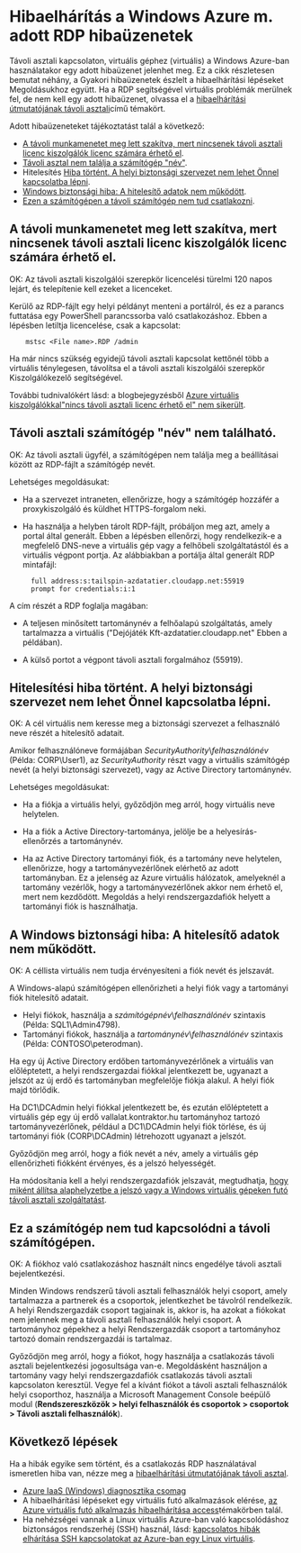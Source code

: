 <properties
    pageTitle="Azure VMs adott RDP hibaüzenetek |} Microsoft Azure"
    description="Dátumtáblázatok ismertetése, adott hibaüzeneteket jelenhet meg, amikor megpróbál használata távoli asztali kapcsolaton, virtuális géphez Windows Azure-ban"
    keywords="Távoli asztali hiba, a távoli asztali kapcsolat hiba, nem tud csatlakozni a virtuális, távoli asztal – hibaelhárítás"
    services="virtual-machines-windows"
    documentationCenter=""
    authors="iainfoulds"
    manager="timlt"
    editor=""
    tags="top-support-issue,azure-service-management,azure-resource-manager"/>

<tags
    ms.service="virtual-machines-windows"
    ms.workload="infrastructure-services"
    ms.tgt_pltfrm="vm-windows"
    ms.devlang="na"
    ms.topic="support-article"
    ms.date="10/14/2016"
    ms.author="iainfou"/>

# <a name="troubleshooting-specific-rdp-error-messages-to-a-windows-vm-in-azure"></a>Hibaelhárítás a Windows Azure m. adott RDP hibaüzenetek
Távoli asztali kapcsolaton, virtuális géphez (virtuális) a Windows Azure-ban használatakor egy adott hibaüzenet jelenhet meg. Ez a cikk részletesen bemutat néhány, a Gyakori hibaüzenetek észlelt a hibaelhárítási lépéseket Megoldásukhoz együtt. Ha a RDP segítségével virtuális problémák merülnek fel, de nem kell egy adott hibaüzenet, olvassa el a [hibaelhárítási útmutatójának távoli asztali](virtual-machines-windows-troubleshoot-rdp-connection.md)című témakört.

Adott hibaüzeneteket tájékoztatást talál a következő:

- [A távoli munkamenetet meg lett szakítva, mert nincsenek távoli asztali licenc kiszolgálók licenc számára érhető el](#rdplicense).
- [Távoli asztal nem találja a számítógép "név"](#rdpname).
- Hitelesítés [Hiba történt. A helyi biztonsági szervezet nem lehet Önnel kapcsolatba lépni](#rdpauth).
- [Windows biztonsági hiba: A hitelesítő adatok nem működött](#wincred).
- [Ezen a számítógépen a távoli számítógép nem tud csatlakozni](#rdpconnect).

<a id="rdplicense"></a>
## <a name="the-remote-session-was-disconnected-because-there-are-no-remote-desktop-license-servers-available-to-provide-a-license"></a>A távoli munkamenetet meg lett szakítva, mert nincsenek távoli asztali licenc kiszolgálók licenc számára érhető el.

OK: Az távoli asztali kiszolgálói szerepkör licencelési türelmi 120 napos lejárt, és telepítenie kell ezeket a licenceket.

Kerülő az RDP-fájlt egy helyi példányt menteni a portálról, és ez a parancs futtatása egy PowerShell parancssorba való csatlakozáshoz. Ebben a lépésben letiltja licencelése, csak a kapcsolat:

        mstsc <File name>.RDP /admin

Ha már nincs szükség egyidejű távoli asztali kapcsolat kettőnél több a virtuális ténylegesen, távolítsa el a távoli asztali kiszolgálói szerepkör Kiszolgálókezelő segítségével.

További tudnivalókért lásd: a blogbejegyzésből [Azure virtuális kiszolgálókkal"nincs távoli asztali licenc érhető el" nem sikerült](https://blogs.msdn.microsoft.com/mast/2014/01/21/rdp-to-azure-vm-fails-with-no-remote-desktop-license-servers-available/).

<a id="rdpname"></a>
## <a name="remote-desktop-cant-find-the-computer-name"></a>Távoli asztali számítógép "név" nem található.

OK: Az távoli asztali ügyfél, a számítógépen nem találja meg a beállításai között az RDP-fájlt a számítógép nevét.

Lehetséges megoldásukat:

- Ha a szervezet intraneten, ellenőrizze, hogy a számítógép hozzáfér a proxykiszolgáló és küldhet HTTPS-forgalom neki.

- Ha használja a helyben tárolt RDP-fájlt, próbáljon meg azt, amely a portal által generált. Ebben a lépésben ellenőrzi, hogy rendelkezik-e a megfelelő DNS-neve a virtuális gép vagy a felhőbeli szolgáltatástól és a virtuális végpont portja. Az alábbiakban a portálja által generált RDP mintafájl:

        full address:s:tailspin-azdatatier.cloudapp.net:55919
        prompt for credentials:i:1

A cím részét a RDP foglalja magában:
- A teljesen minősített tartománynév a felhőalapú szolgáltatás, amely tartalmazza a virtuális ("Dejójáték Kft-azdatatier.cloudapp.net" Ebben a példában).

- A külső portot a végpont távoli asztali forgalmához (55919).

<a id="rdpauth"></a>
## <a name="an-authentication-error-has-occurred-the-local-security-authority-cannot-be-contacted"></a>Hitelesítési hiba történt. A helyi biztonsági szervezet nem lehet Önnel kapcsolatba lépni.

OK: A cél virtuális nem keresse meg a biztonsági szervezet a felhasználó neve részét a hitelesítő adatait.

Amikor felhasználóneve formájában *SecurityAuthority*\\*felhasználónév* (Példa: CORP\User1), az *SecurityAuthority* részt vagy a virtuális számítógép nevét (a helyi biztonsági szervezet), vagy az Active Directory tartománynév.

Lehetséges megoldásukat:

- Ha a fiókja a virtuális helyi, győződjön meg arról, hogy virtuális neve helytelen.

- Ha a fiók a Active Directory-tartománya, jelölje be a helyesírás-ellenőrzés a tartománynév.

- Ha az Active Directory tartományi fiók, és a tartomány neve helytelen, ellenőrizze, hogy a tartományvezérlőnek elérhető az adott tartományban. Ez a jelenség az Azure virtuális hálózatok, amelyeknél a tartomány vezérlők, hogy a tartományvezérlőnek akkor nem érhető el, mert nem kezdődött. Megoldás a helyi rendszergazdafiók helyett a tartományi fiók is használhatja.

<a id="wincred"></a>
## <a name="windows-security-error-your-credentials-did-not-work"></a>A Windows biztonsági hiba: A hitelesítő adatok nem működött.

OK: A céllista virtuális nem tudja érvényesíteni a fiók nevét és jelszavát.

A Windows-alapú számítógépen ellenőrizheti a helyi fiók vagy a tartományi fiók hitelesítő adatait.

- Helyi fiókok, használja a *számítógépnév*\\*felhasználónév* szintaxis (Példa: SQL1\Admin4798).
- Tartományi fiókok, használja a *tartománynév*\\*felhasználónév* szintaxis (Példa: CONTOSO\peterodman).

Ha egy új Active Directory erdőben tartományvezérlőnek a virtuális van előléptetett, a helyi rendszergazdai fiókkal jelentkezett be, ugyanazt a jelszót az új erdő és tartományban megfelelője fiókja alakul. A helyi fiók majd törlődik.

Ha DC1\DCAdmin helyi fiókkal jelentkezett be, és ezután előléptetett a virtuális gép egy új erdő vallalat.kontraktor.hu tartományhoz tartozó tartományvezérlőnek, például a DC1\DCAdmin helyi fiók törlése, és új tartományi fiók (CORP\DCAdmin) létrehozott ugyanazt a jelszót.

Győződjön meg arról, hogy a fiók nevét a név, amely a virtuális gép ellenőrizheti fiókként érvényes, és a jelszó helyességét.

Ha módosítania kell a helyi rendszergazdafiók jelszavát, megtudhatja, [hogy miként állítsa alaphelyzetbe a jelszó vagy a Windows virtuális gépeken futó távoli asztali szolgáltatást](virtual-machines-windows-reset-rdp.md).

<a id="rdpconnect"></a>
## <a name="this-computer-cant-connect-to-the-remote-computer"></a>Ez a számítógép nem tud kapcsolódni a távoli számítógépen.

OK: A fiókhoz való csatlakozáshoz használt nincs engedélye távoli asztali bejelentkezési.

Minden Windows rendszerű távoli asztali felhasználók helyi csoport, amely tartalmazza a partnerek és a csoportok, jelentkezhet be távolról rendelkezik. A helyi Rendszergazdák csoport tagjainak is, akkor is, ha azokat a fiókokat nem jelennek meg a távoli asztali felhasználók helyi csoport. A tartományhoz gépekhez a helyi Rendszergazdák csoport a tartományhoz tartozó domain rendszergazdái is tartalmaz.

Győződjön meg arról, hogy a fiókot, hogy használja a csatlakozás távoli asztali bejelentkezési jogosultsága van-e. Megoldásként használjon a tartomány vagy helyi rendszergazdafiók csatlakozás távoli asztali kapcsolaton keresztül. Vegye fel a kívánt fiókot a távoli asztali felhasználók helyi csoporthoz, használja a Microsoft Management Console beépülő modul (**Rendszereszközök > helyi felhasználók és csoportok > csoportok > Távoli asztali felhasználók**).


## <a name="next-steps"></a>Következő lépések
Ha a hibák egyike sem történt, és a csatlakozás RDP használatával ismeretlen hiba van, nézze meg a [hibaelhárítási útmutatójának távoli asztal](virtual-machines-windows-troubleshoot-rdp-connection.md).

- [Azure IaaS (Windows) diagnosztika csomag](https://home.diagnostics.support.microsoft.com/SelfHelp?knowledgebaseArticleFilter=2976864)
- A hibaelhárítási lépéseket egy virtuális futó alkalmazások elérése, [az Azure virtuális futó alkalmazás hibaelhárítása access](virtual-machines-linux-troubleshoot-app-connection.md)témakörben talál.
- Ha nehézségei vannak a Linux virtuális Azure-ban való kapcsolódáshoz biztonságos rendszerhéj (SSH) használ, lásd: [kapcsolatos hibák elhárítása SSH kapcsolatokat az Azure-ban egy Linux virtuális](virtual-machines-linux-troubleshoot-ssh-connection.md).
